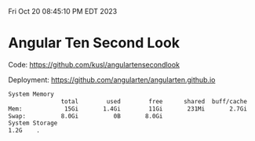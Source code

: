 Fri Oct 20 08:45:10 PM EDT 2023

# Angular Ten Second Look

Code: https://github.com/kusl/angulartensecondlook

Deployment: https://github.com/angularten/angularten.github.io

```bash
System Memory
               total        used        free      shared  buff/cache   available
Mem:            15Gi       1.4Gi        11Gi       231Mi       2.7Gi        13Gi
Swap:          8.0Gi          0B       8.0Gi
System Storage
1.2G	.
